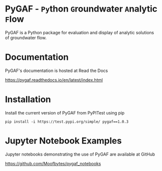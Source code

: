# PyGAF - `Py`thon `G`roundwater `A`nalytic `F`low

PyGAF is a Python package for evaluation and display of analytic solutions of groundwater flow.


Documentation
=============
PyGAF's documentation is hosted at Read the Docs

https://pygaf.readthedocs.io/en/latest/index.html

Installation
============
Install the current version of PyGAF from PyPITest using pip

`pip install -i https://test.pypi.org/simple/ pygaf==1.0.3`

Jupyter Notebook Examples
=========================
Jupyter notebooks demonstrating the use of PyGAF are available at GitHub

https://github.com/Moofbytes/pygaf_notebooks
